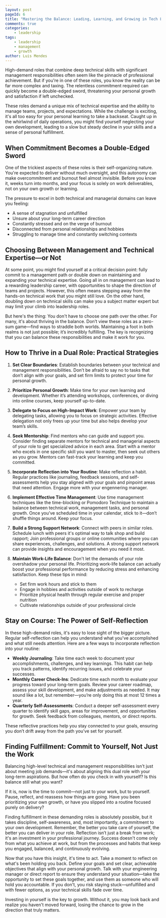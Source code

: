 ```yaml
---
layout: post
pageId: 6
title: "Mastering the Balance: Leading, Learning, and Growing in Tech Leadership"
comments: true
categories:
    - leadership
tags:
    - leadership
    - management
    - growth
author: Luis Mendes
---
```

High-demand roles that combine deep technical skills with significant management responsibilities often seem like the pinnacle of professional achievement. But if you're in one of these roles, you know the reality can be far more complex and taxing. The relentless commitment required can quickly become a double-edged sword, threatening your personal growth and satisfaction if left unchecked.

These roles demand a unique mix of technical expertise and the ability to manage teams, projects, and expectations. While the challenge is exciting, it's all too easy for your personal learning to take a backseat. Caught up in the whirlwind of daily operations, you might find yourself neglecting your own development, leading to a slow but steady decline in your skills and a sense of personal fulfillment.

## When Commitment Becomes a Double-Edged Sword

One of the trickiest aspects of these roles is their self-organizing nature. You're expected to deliver without much oversight, and this autonomy can make overcommitment and burnout feel almost invisible. Before you know it, weeks turn into months, and your focus is solely on work deliverables, not on your own growth or learning.

The pressure to excel in both technical and managerial domains can leave you feeling:

- A sense of stagnation and unfulfilled
- Unsure about your long-term career direction
- Constantly stressed and on the verge of burnout
- Disconnected from personal relationships and hobbies
- Struggling to manage time and constantly switching contexts

## Choosing Between Management and Technical Expertise—or Not

At some point, you might find yourself at a critical decision point: fully commit to a management path or double down on maintaining and expanding your technical expertise. Going all in on management can lead to a rewarding leadership career, with opportunities to shape the direction of teams and projects. However, this often means stepping away from the hands-on technical work that you might still love. On the other hand, doubling down on technical skills can make you a subject matter expert but may limit your climb into leadership roles.

But here's the thing: You don't have to choose one path over the other. For many, it's about thriving in the balance. Don’t view these roles as a zero-sum game—find ways to straddle both worlds. Maintaining a foot in both realms is not just possible; it’s incredibly fulfilling. The key is recognizing that you can balance these responsibilities and make it work for you.

## How to Thrive in a Dual Role: Practical Strategies

1. **Set Clear Boundaries**: Establish boundaries between your technical and management responsibilities. Don’t be afraid to say no to tasks that don’t align with your goals, and set firm limits to protect your time for personal growth.

1. **Prioritize Personal Growth**: Make time for your own learning and development. Whether it’s attending workshops, conferences, or diving into online courses, keep yourself up-to-date.

1. **Delegate to Focus on High-Impact Work**: Empower your team by delegating tasks, allowing you to focus on strategic activities. Effective delegation not only frees up your time but also helps develop your team’s skills.

1. **Seek Mentorship**: Find mentors who can guide and support you. Consider finding separate mentors for technical and managerial aspects of your role to get specialized advice in each area. Start with a mentor who excels in one specific skill you want to master, then seek out others as you grow. Mentors can fast-track your learning and keep you committed.

1. **Incorporate Reflection into Your Routine**: Make reflection a habit. Regular practices like journaling, feedback sessions, and self-assessments help you stay aligned with your goals and pinpoint areas that need attention. Engage more with your engennering manager.

1. **Implement Effective Time Management**: Use time management techniques like the time-blocking or Pomodoro Technique to maintain a balance between technical work, management tasks, and personal growth. Once you’ve scheduled time in your calendar, stick to it—don’t shuffle things around. Keep your focus.

1. **Build a Strong Support Network**: Connect with peers in similar roles. Schedule lunch with peers it's optimal way to talk shop and build rapport; Join professional groups or online communities where you can share experiences, challenges, and solutions. A strong support network can provide insights and encouragement when you need it most.

1. **Maintain Work-Life Balance**: Don't let the demands of your role overshadow your personal life. Prioritizing work-life balance can actually boost your professional performance by reducing stress and enhancing satisfaction. Keep these tips in mind:

    - Set firm work hours and stick to them
    - Engage in hobbies and activities outside of work to recharge
    - Prioritize physical health through regular exercise and proper nutrition
    - Cultivate relationships outside of your professional circle

## Stay on Course: The Power of Self-Reflection

In these high-demand roles, it's easy to lose sight of the bigger picture. Regular self-reflection can help you understand what you've accomplished and what still needs attention. Here are a few ways to incorporate reflection into your routine:

- **Weekly Journaling**: Take time each week to document your accomplishments, challenges, and key learnings. This habit can help you track patterns, identify recurring issues, and celebrate your successes.
- **Monthly Career Check-Ins**: Dedicate time each month to evaluate your progress toward your long-term goals. Review your career roadmap, assess your skill development, and make adjustments as needed. It may sound like a lot, but remember—you’re only doing this at most 12 times a year.
- **Quarterly Self-Assessments**: Conduct a deeper self-assessment every quarter to identify skill gaps, areas for improvement, and opportunities for growth. Seek feedback from colleagues, mentors, or direct reports.

These reflective practices help you stay connected to your goals, ensuring you don’t drift away from the path you’ve set for yourself.

## Finding Fulfillment: Commit to Yourself, Not Just the Work

Balancing high-level technical and management responsibilities isn't just about meeting job demands—it's about aligning this dual role with your long-term aspirations. But how often do you check in with yourself? Is this balance still what you want?

If it is, now is the time to commit—not just to your work, but to yourself. Pause, reflect, and reassess how things are going. Have you been prioritizing your own growth, or have you slipped into a routine focused purely on delivery?

Finding fulfillment in these demanding roles is absolutely possible, but it takes discipline, self-awareness, and, most importantly, a commitment to your own development. Remember, the better you take care of yourself, the better you can deliver in your role. Reflection isn’t just a break from work; it's an investment in your professional journey. Success doesn't come only from what you achieve at work, but from the processes and habits that keep you engaged, balanced, and continuously evolving.

Now that you have this insight, it's time to act. Take a moment to reflect on what's been holding you back. Define your goals and set clear, achievable objectives that align with your personal growth. Talk with your engineering manager or direct report to ensure they understand your situation—take the opportunity to set these goals together, and use them as someone who will hold you accountable. If you don't, you risk staying stuck—unfulfilled and with fewer options, as your technical skills fade over time.

Investing in yourself is the key to growth. Without it, you may look back and realize you haven't moved forward, losing the chance to grow in the direction that truly matters.
